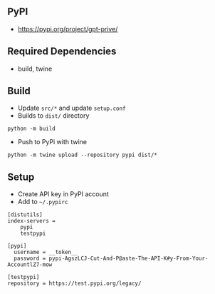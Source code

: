 ## PyPI
- https://pypi.org/project/gpt-prive/

## Required Dependencies 
- build, twine

## Build
- Update `src/*` and update `setup.conf`
- Builds to `dist/` directory
```
python -m build
```
- Push to PyPi with twine
```
python -m twine upload --repository pypi dist/*
```

## Setup
- Create API key in PyPI account
- Add to `~/.pypirc`
```
[distutils]
index-servers =
    pypi
    testpypi

[pypi]
  username = __token__
  password = pypi-AgszLCJ-Cut-And-P@aste-The-API-K#y-From-Your-AccountlZ7-mow

[testpypi]
repository = https://test.pypi.org/legacy/
```